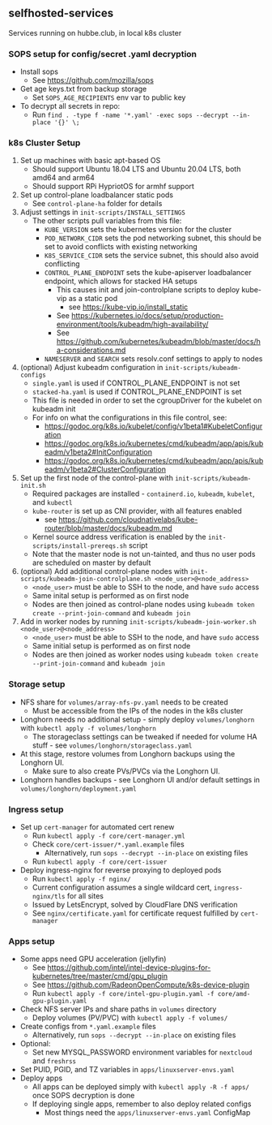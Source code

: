 ## selfhosted-services
Services running on hubbe.club, in local k8s cluster

### SOPS setup for config/secret .yaml decryption
- Install sops
    - See https://github.com/mozilla/sops
- Get age keys.txt from backup storage
    - Set `SOPS_AGE_RECIPIENTS` env var to public key
- To decrypt all secrets in repo:
    - Run `find . -type f -name '*.yaml' -exec sops --decrypt --in-place '{}' \;`

### k8s Cluster Setup
1. Set up machines with basic apt-based OS
    - Should support Ubuntu 18.04 LTS and Ubuntu 20.04 LTS, both amd64 and arm64
    - Should support RPi HypriotOS for armhf support
2. Set up control-plane loadbalancer static pods
    - See `control-plane-ha` folder for details
3. Adjust settings in `init-scripts/INSTALL_SETTINGS`
    - The other scripts pull variables from this file:
        - `KUBE_VERSION` sets the kubernetes version for the cluster
        - `POD_NETWORK_CIDR` sets the pod networking subnet, this should be set to avoid conflicts with existing networking
        - `K8S_SERVICE_CIDR` sets the service subnet, this should also avoid conflicting
        - `CONTROL_PLANE_ENDPOINT` sets the kube-apiserver loadbalancer endpoint, which allows for stacked HA setups
            - This causes init and join-controlplane scripts to deploy kube-vip as a static pod
                - see https://kube-vip.io/install_static
            - See https://kubernetes.io/docs/setup/production-environment/tools/kubeadm/high-availability/
            - See https://github.com/kubernetes/kubeadm/blob/master/docs/ha-considerations.md
        - `NAMESERVER` and `SEARCH` sets resolv.conf settings to apply to nodes
4. (optional) Adjust kubeadm configuration in `init-scripts/kubeadm-configs`
    - `single.yaml` is used if CONTROL_PLANE_ENDPOINT is not set
    - `stacked-ha.yaml` is used if CONTROL_PLANE_ENDPOINT is set
    - This file is needed in order to set the cgroupDriver for the kubelet on kubeadm init
    - For info on what the configurations in this file control, see:
        - https://godoc.org/k8s.io/kubelet/config/v1beta1#KubeletConfiguration
        - https://godoc.org/k8s.io/kubernetes/cmd/kubeadm/app/apis/kubeadm/v1beta2#InitConfiguration
        - https://godoc.org/k8s.io/kubernetes/cmd/kubeadm/app/apis/kubeadm/v1beta2#ClusterConfiguration
5. Set up the first node of the control-plane with `init-scripts/kubeadm-init.sh`
    - Required packages are installed - `containerd.io`, `kubeadm`, `kubelet`, and `kubectl`
    - `kube-router` is set up as CNI provider, with all features enabled
        - see https://github.com/cloudnativelabs/kube-router/blob/master/docs/kubeadm.md
    - Kernel source address verification is enabled by the `init-scripts/install-prereqs.sh` script
    - Note that the master node is not un-tainted, and thus no user pods are scheduled on master by default
6. (optional) Add additional control-plane nodes with `init-scripts/kubeadm-join-controlplane.sh <node_user>@<node_address>`
    - `<node_user>` must be able to SSH to the node, and have `sudo` access
    - Same inital setup is performed as on first node
    - Nodes are then joined as control-plane nodes using `kubeadm token create --print-join-command` and `kubeadm join`
7. Add in worker nodes by running `init-scripts/kubeadm-join-worker.sh <node_user>@<node_address>`
    - `<node_user>` must be able to SSH to the node, and have `sudo` access
    - Same initial setup is performed as on first node
    - Nodes are then joined as worker nodes using `kubeadm token create --print-join-command` and `kubeadm join`

### Storage setup
- NFS share for `volumes/array-nfs-pv.yaml` needs to be created
    - Must be accessible from the IPs of the nodes in the k8s cluster
- Longhorn needs no additional setup - simply deploy `volumes/longhorn` with `kubectl apply -f volumes/longhorn`
    - The storageclass settings can be tweaked if needed for volume HA stuff - see `volumes/longhorn/storageclass.yaml`
- At this stage, restore volumes from Longhorn backups using the Longhorn UI.
    - Make sure to also create PVs/PVCs via the Longhorn UI.
- Longhorn handles backups - see Longhorn UI and/or default settings in `volumes/longhorn/deployment.yaml`

### Ingress setup
- Set up `cert-manager` for automated cert renew
    - Run `kubectl apply -f core/cert-manager.yml`
    - Check `core/cert-issuer/*.yaml.example` files
        - Alternatively, run `sops --decrypt --in-place` on existing files
    - Run `kubectl apply -f core/cert-issuer`
- Deploy ingress-nginx for reverse proxying to deployed pods
    - Run `kubectl apply -f nginx/`
    - Current configuration assumes a single wildcard cert, `ingress-nginx/tls` for all sites
    - Issued by LetsEncrypt, solved by CloudFlare DNS verification
    - See `nginx/certificate.yaml` for certificate request fulfilled by `cert-manager`

### Apps setup
- Some apps need GPU acceleration (jellyfin)
    - See https://github.com/intel/intel-device-plugins-for-kubernetes/tree/master/cmd/gpu_plugin
    - See https://github.com/RadeonOpenCompute/k8s-device-plugin
    - Run `kubectl apply -f core/intel-gpu-plugin.yaml -f core/amd-gpu-plugin.yaml`
- Check NFS server IPs and share paths in `volumes` directory
    - Deploy volumes (PV/PVC) with `kubectl apply -f volumes/`
- Create configs from `*.yaml.example` files
    - Alternatively, run `sops --decrypt --in-place` on existing files
- Optional:
    - Set new MYSQL_PASSWORD environment variables for `nextcloud` and `freshrss`
- Set PUID, PGID, and TZ variables in `apps/linuxserver-envs.yaml`
- Deploy apps
    - All apps can be deployed simply with `kubectl apply -R -f apps/` once SOPS decryption is done
    - If deploying single apps, remember to also deploy related configs
        - Most things need the `apps/linuxserver-envs.yaml` ConfigMap
